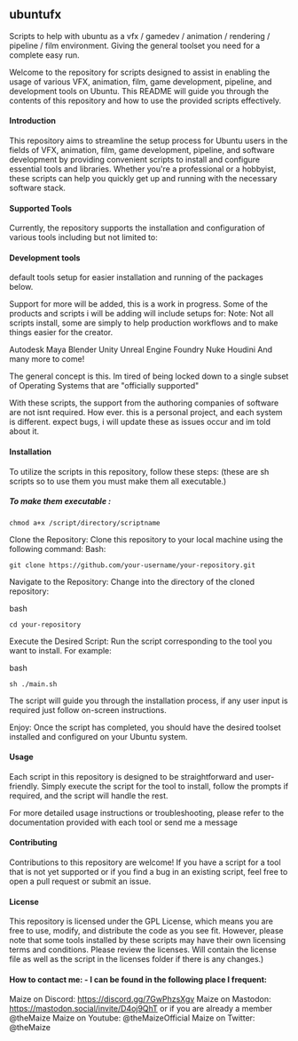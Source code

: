 ## ubuntufx 

Scripts to help with ubuntu as a vfx / gamedev / animation / rendering / pipeline / film environment. Giving the general toolset you need for a complete easy run.

Welcome to the repository for scripts designed to assist in enabling the usage of various VFX, animation, film, game development, pipeline, and development tools on Ubuntu. This README will guide you through the contents of this repository and how to use the provided scripts effectively.

#### Introduction
This repository aims to streamline the setup process for Ubuntu users in the fields of VFX, animation, film, game development, pipeline, and software development by providing convenient scripts to install and configure essential tools and libraries. Whether you're a professional or a hobbyist, these scripts can help you quickly get up and running with the necessary software stack.

#### Supported Tools
Currently, the repository supports the installation and configuration of various tools including but not limited to:

#### Development tools
default tools setup for easier installation and running of the packages below.

Support for more will be added, this is a work in progress. Some of the products and scripts i will be adding will include setups for:
Note: Not all scripts install, some are simply to help production workflows and to make things easier for the creator.

Autodesk Maya
Blender
Unity
Unreal Engine
Foundry Nuke
Houdini
And many more to come!

The general concept is this. Im tired of being locked down to a single subset of Operating Systems that are "officially supported" 

With these scripts, the support from the authoring companies of software are not isnt required. How ever. this is a personal project, and each system is different. expect bugs, i will update these as issues occur and im told about it. 

#### Installation
To utilize the scripts in this repository, follow these steps: (these are sh scripts so to use them you must make them all executable.)

##### To make them executable : 
```
chmod a+x /script/directory/scriptname
```

Clone the Repository: Clone this repository to your local machine using the following command:
Bash:
```
git clone https://github.com/your-username/your-repository.git
```
Navigate to the Repository: Change into the directory of the cloned repository:

bash
```
cd your-repository
```
Execute the Desired Script: Run the script corresponding to the tool you want to install. For example:

bash
```
sh ./main.sh
```

The script will guide you through the installation process, if any user input is required just follow on-screen instructions.

Enjoy: Once the script has completed, you should have the desired toolset installed and configured on your Ubuntu system.

#### Usage
Each script in this repository is designed to be straightforward and user-friendly. Simply execute the script for the tool to install, follow the prompts if required, and the script will handle the rest.

For more detailed usage instructions or troubleshooting, please refer to the documentation provided with each tool or send me a message

#### Contributing
Contributions to this repository are welcome! If you have a script for a tool that is not yet supported or if you find a bug in an existing script, feel free to open a pull request or submit an issue.

#### License
This repository is licensed under the GPL License, which means you are free to use, modify, and distribute the code as you see fit. However, please note that some tools installed by these scripts may have their own licensing terms and conditions. Please review the licenses.
Will contain the license file as well as the script in the licenses folder if there is any changes.)

#### How to contact me: - I can be found in the following place I frequent:
Maize on Discord: https://discord.gg/7GwPhzsXgv
Maize on Mastodon: https://mastodon.social/invite/D4oj9QhT or if you are already a member @theMaize
Maize on Youtube: @theMaizeOfficial
Maize on Twitter: @theMaize
